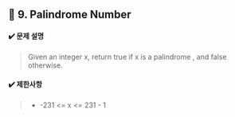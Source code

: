## :blue_book: 9. Palindrome Number

#### :heavy_check_mark: 문제 설명 
> Given an integer x, return true if x is a 
palindrome
, and false otherwise.

#### :heavy_check_mark: 제한사항
> * -231 <= x <= 231 - 1
